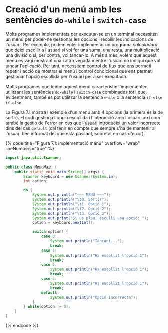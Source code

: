 # Creació d'un menú amb les sentències `do-while` i `switch-case`
Molts programes implementats per executar-se en un terminal necessiten un menú per poder-ne gestionar les opcions i recollir les indicacions de l'usuari. Per exemple, podem voler implementar un programa *calculadora* que deixi escollir a l'usuari si vol fer una suma, una resta, una multiplicació, una divisió o si, per contra, vol tancar-lo. A més a més, volem que aquest menú es vagi mostrant una i altra vegada mentre l'usuari no indiqui que vol tancar l'aplicació. Per tant, necessitem control de flux que ens permeti repetir l'acció de mostrar el menú i control condicional que ens permeti gestionar l'opció escollida per l'usuari per a ser executada.

Molts programes que tenen aquest menú característic l'implementen utilitzant les sentències `do-while` i `switch-case` combinades tot i que, evidentment, també es pot utilitzar la sentència `while` o la sentència `if-else if-else`.

La Figura 7.1 mostra l'exemple d'un menú amb 4 opcions (la primera és la de sortir). El codi gestiona l'opció escollida i l'interacció amb l'usuari, així com també la gestió de l'error en cas que l'usuari introdueixi un valor incorrecte dins del cas `default` (cal tenir en compte que sempre s'ha de mantenir a l'usuari ben informat del que està passant, sobretot en cas d'error).

{% code title="Figura 7.1: implementació menú" overflow="wrap" lineNumbers="true" %}
```java
import java.util.Scanner;

public class MenuMain {
    public static void main(String[] args) {
        Scanner keyboard = new Scanner(System.in);
        int option;

        do {
            System.out.println("~~~ MENÚ ~~~");
            System.out.println("\t0. Sortir");
            System.out.println("\t1. Opció 1");
            System.out.println("\t2. Opció 2");
            System.out.println("\t3. Opció 3");
            System.out.print("Si us plau, esculli una opció: ");
            option = keyboard.nextInt();

            switch(option) {
                case 0:
                    System.out.println("Tancant...");
                    break;
                case 1:
                    System.out.println("Ha escollit l'opció 1");
                    break;
                case 2:
                    System.out.println("Ha escollit l'opció 1");
                    break;
                case 3:
                    System.out.println("Ha escollit l'opció 1");
                    break;
                default:
                    System.out.println("Opció incorrecta");
            }
        } while(option != 0);
    }
}
```
{% endcode %}